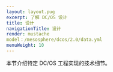 ```yaml
---
layout: layout.pug
excerpt: 了解 DC/OS 设计
title: 设计
navigationTitle: 设计
render: mustache
model：/mesosphere/dcos/2.0/data.yml
menuWeight: 10
---
```


本节介绍特定 DC/OS 工程实现的技术细节。
